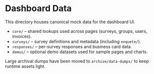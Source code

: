 # Dashboard Data

This directory houses canonical mock data for the dashboard UI.

- `core/` – shared lookups used across pages (surveys, groups, users, invoices).
- `surveys/` – survey definitions and metadata (including `enquete/`).
- `responses/` – per-survey responses and business card data.
- `demos/` – optional demo datasets used for sample pages and charts.

Large archival dumps have been moved to `archive/data-dumps/` to keep runtime assets light.
